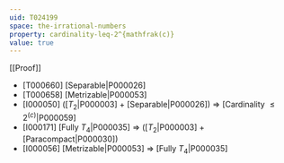 ```yaml
---
uid: T024199
space: the-irrational-numbers
property: cardinality-leq-2^{mathfrak(c)}
value: true
---
```

[[Proof]]

* [T000660] [Separable|P000026]
* [T000658] [Metrizable|P000053]
* [I000050] ([$T_2$|P000003] + [Separable|P000026]) => [Cardinality $\leq 2^{\mathfrak(c)}$|P000059]
* [I000171] [Fully $T_4$|P000035] => ([$T_2$|P000003] + [Paracompact|P000030])
* [I000056] [Metrizable|P000053] => [Fully $T_4$|P000035]

